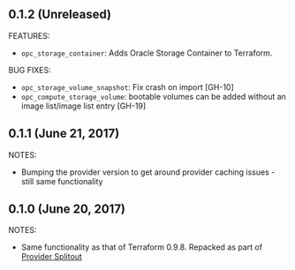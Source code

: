 ## 0.1.2 (Unreleased)
FEATURES:

  * `opc_storage_container`: Adds Oracle Storage Container to Terraform.
  
BUG FIXES:
 * `opc_storage_volume_snapshot`: Fix crash on import [GH-10]
 * `opc_compute_storage_volume`: bootable volumes can be added without an image list/image list entry [GH-19]

## 0.1.1 (June 21, 2017)

NOTES:

* Bumping the provider version to get around provider caching issues - still same functionality 

## 0.1.0 (June 20, 2017)

NOTES:

* Same functionality as that of Terraform 0.9.8. Repacked as part of [Provider Splitout](https://www.hashicorp.com/blog/upcoming-provider-changes-in-terraform-0-10/)
